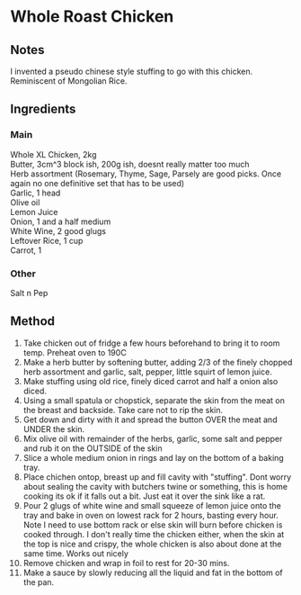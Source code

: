 # Whole Roast Chicken

## Notes
I invented a pseudo chinese style stuffing to go with this chicken. Reminiscent of Mongolian Rice. 

## Ingredients
### Main
Whole XL Chicken,  2kg  
Butter,  3cm^3 block ish, 200g ish, doesnt really matter too much  
Herb assortment (Rosemary, Thyme, Sage, Parsely are good picks. Once again no one definitive set that has to be used)  
Garlic,  1 head  
Olive oil  
Lemon Juice  
Onion,  1 and a half medium  
White Wine,  2 good glugs  
Leftover Rice,  1 cup  
Carrot,  1  

### Other
Salt n Pep  
## Method
1. Take chicken out of fridge a few hours beforehand to bring it to room temp.  Preheat oven to 190C  
2. Make a herb butter by softening butter, adding 2/3 of the finely chopped herb assortment and garlic, salt, pepper, little squirt of lemon juice.  
3. Make stuffing using old rice, finely diced carrot and half a onion also diced.  
4. Using a small spatula or chopstick, separate the skin from the meat on the breast and backside. Take care not to rip the skin.  
5. Get down and dirty with it and spread the button OVER the meat and UNDER the skin.  
6. Mix olive oil with remainder of the herbs, garlic, some salt and pepper and rub it on the OUTSIDE of the skin  
7. Slice a whole medium onion in rings and lay on the bottom of a baking tray.  
8. Place chichen ontop, breast up and fill cavity with "stuffing". Dont worry about sealing the cavity with butchers twine or something, this is home cooking its ok if it falls out a bit. Just eat it over the sink like a rat.  
9. Pour 2 glugs of white wine and small squeeze of lemon juice onto the tray and bake in oven on lowest rack for 2 hours, basting every hour. Note I need to use bottom rack or else skin will burn before chicken is cooked through. I don't really time the chicken either, when the skin at the top is nice and crispy, the whole chicken is also about done at the same time. Works out nicely  
10. Remove chicken and wrap in foil to rest for 20-30 mins.  
11. Make a sauce by slowly reducing all the liquid and fat in the bottom of the pan.  

